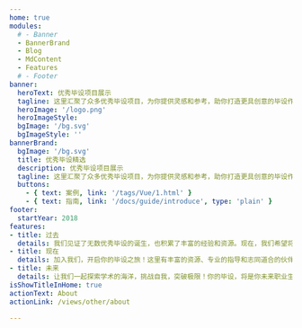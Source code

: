 ```yaml
---
home: true
modules:
  # - Banner
  - BannerBrand
  - Blog
  - MdContent
  - Features
  # - Footer
banner:
  heroText: 优秀毕设项目展示
  tagline: 这里汇聚了众多优秀毕设项目，为你提供灵感和参考，助你打造更具创意的毕设作品。
  heroImage: '/logo.png'
  heroImageStyle:
  bgImage: '/bg.svg'
  bgImageStyle: ''
bannerBrand:
  bgImage: '/bg.svg'
  title: 优秀毕设精选
  description: 优秀毕设项目展示
  tagline: 这里汇聚了众多优秀毕设项目，为你提供灵感和参考，助你打造更具创意的毕设作品。
  buttons:
    - { text: 案例, link: '/tags/Vue/1.html' }
    - { text: 指南, link: '/docs/guide/introduce', type: 'plain' }
footer:
  startYear: 2018
features:
- title: 过去
  details: 我们见证了无数优秀毕设的诞生，也积累了丰富的经验和资源。现在，我们希望将这些宝贵的财富分享给更多即将踏上毕设之旅的学子，帮助你们少走弯路，更快地实现目标！
- title: 现在
  details: 加入我们，开启你的毕设之旅！这里有丰富的资源、专业的指导和志同道合的伙伴，助你轻松完成毕设，打造属于你的精彩作品！
- title: 未来
  details: 让我们一起探索学术的海洋，挑战自我，突破极限！你的毕设，将是你未来职业生涯的起点，让我们一起创造无限可能！
isShowTitleInHome: true
actionText: About
actionLink: /views/other/about

---
```

